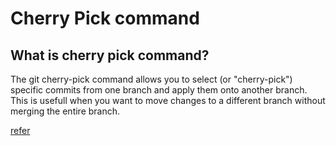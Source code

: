 # Cherry Pick command

## What is cherry pick command?
The git cherry-pick command allows you to select (or "cherry-pick") specific commits from one branch and apply them onto another branch. This is usefull when you want to move changes to a different branch without merging the entire branch.

[refer](https://youtu.be/0lhtSgkK8SA?si=BnN7OqZ_2JW3XYKj)
